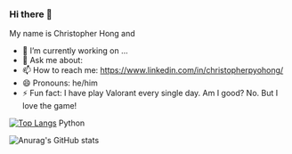 ### Hi there 👋

<!--
**ChrisPHong/ChrisPHong** is a ✨ _special_ ✨ repository because its `README.md` (this file) appears on your GitHub profile.

Here are some ideas to get you started:
- 🔭 I’m currently working on ...
- 🌱 I’m currently learning ...
- 👯 I’m looking to collaborate on ...
- 🤔 I’m looking for help with ...
- 💬 Ask me about ...
- 📫 How to reach me: ...
- 😄 Pronouns: ...
- ⚡ Fun fact: ...

-->

My name is Christopher Hong and 
- 🔭 I’m currently working on ...
- 💬 Ask me about: 
- 📫 How to reach me: https://www.linkedin.com/in/christopherpyohong/
- 😄 Pronouns: he/him
- ⚡ Fun fact: I have play Valorant every single day. Am I good? No. But I love the game!


[![Top Langs](https://github-readme-stats.vercel.app/api/top-langs/?username=ChrisPHong&langs_count=8)](https://github.com/anuraghazra/github-readme-stats)
Python

![Anurag's GitHub stats](https://github-readme-stats.vercel.app/api?username=ChrisPHong&show_icons=true&count_private=true&theme=algolia)

